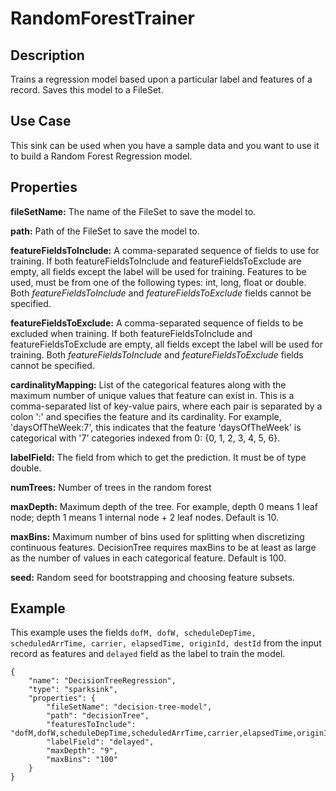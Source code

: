 # RandomForestTrainer


Description
-----------
Trains a regression model based upon a particular label and features of a record. Saves this model to a FileSet.

Use Case
--------
This sink can be used when you have a sample data and you want to use it to build a Random Forest Regression model.

Properties
----------
**fileSetName:** The name of the FileSet to save the model to.

**path:** Path of the FileSet to save the model to.

**featureFieldsToInclude:** A comma-separated sequence of fields to use for training. If both featureFieldsToInclude and
featureFieldsToExclude are empty, all fields except the label will be used for training. Features to be used, must be 
from one of the following types: int, long, float or double. Both *featureFieldsToInclude* and *featureFieldsToExclude* 
fields cannot be specified.

**featureFieldsToExclude:** A comma-separated sequence of fields to be excluded when training. If both 
featureFieldsToInclude and featureFieldsToExclude are empty, all fields except the label will be used for training. Both
 *featureFieldsToInclude* and *featureFieldsToExclude* fields cannot be specified.

**cardinalityMapping:** List of the categorical features along with the maximum number of unique values that feature
can exist in. This is a comma-separated list of key-value pairs, where each pair is separated by a colon ':' and
specifies the feature and its cardinality. For example, 'daysOfTheWeek:7', this indicates that the feature
'daysOfTheWeek' is categorical with '7' categories indexed from 0: {0, 1, 2, 3, 4, 5, 6}.

**labelField:** The field from which to get the prediction. It must be of type double.

**numTrees:** Number of trees in the random forest

**maxDepth:** Maximum depth of the tree.
For example, depth 0 means 1 leaf node; depth 1 means 1 internal node + 2 leaf nodes. Default is 10.

**maxBins:** Maximum number of bins used for splitting when discretizing continuous features. DecisionTree requires 
maxBins to be at least as large as the number of values in each categorical feature. Default is 100.

**seed:** Random seed for bootstrapping and choosing feature subsets.

Example
-------
This example uses the fields ``dofM, dofW, scheduleDepTime, scheduledArrTime, carrier, elapsedTime, originId, destId``
from the input record as features and ``delayed`` field as the label to train the model.

    {
        "name": "DecisionTreeRegression",
        "type": "sparksink",
        "properties": {
            "fileSetName": "decision-tree-model",
            "path": "decisionTree",
            "featuresToInclude": "dofM,dofW,scheduleDepTime,scheduledArrTime,carrier,elapsedTime,originId,destId",
            "labelField": "delayed",
            "maxDepth": "9",
            "maxBins": "100"
        }
    }

